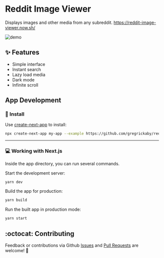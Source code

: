 # Reddit Image Viewer

Displays images and other media from any subreddit. https://reddit-image-viewer.now.sh/

![demo](https://dl.dropbox.com/s/gw45g45cllhwo6y/Kapture%202020-06-19%20at%2013.20.38.gif?dl=0)

## ✨ Features

- Simple interface
- Instant search
- Lazy load media
- Dark mode
- Infinite scroll

## App Development

### 🚀 Install

Use [create-next-app](https://www.npmjs.com/package/create-next-app) to install:

```bash
npx create-next-app my-app --example https://github.com/gregrickaby/reddit-image-viewer/
```

---

### 💻 Working with Next.js

Inside the app directory, you can run several commands.

Start the development server:

```bash
yarn dev
```

Build the app for production:

```bash
yarn build
```

Run the built app in production mode:

```bash
yarn start
```


## :octocat: Contributing

Feedback or contributions via Github [Issues](https://github.com/gregrickaby/nextjs-starter/issues) and [Pull Requests](https://github.com/gregrickaby/nextjs-starter/pulls) are welcome! 🍻
